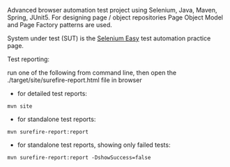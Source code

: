 Advanced browser automation test project using Selenium, Java, Maven, Spring, JUnit5. For designing page / object repositories 
Page Object Model and Page Factory patterns are used.

System under test (SUT) is the [Selenium Easy](https://www.seleniumeasy.com/test/) test automation practice page.

Test reporting:

run one of the following from command line, then open the ./target/site/surefire-report.html file in browser
* for detailed test reports:
```
mvn site
```

* for standalone test reports:
```
mvn surefire-report:report
```

* for standalone test reports, showing only failed tests:
```
mvn surefire-report:report -DshowSuccess=false
```
